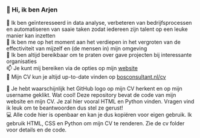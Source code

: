 ### 🙋 Hi, ik ben Arjen  
👀 Ik ben geïnteresseerd in data analyse, verbeteren van bedrijfsprocessen en automatiseren van saaie taken zodat iedereen zijn talent op een leuke manier kan inzetten  
🌱 Ik ben me op het moment aan het verdiepen in het vergroten van de effectiviteit van mijzelf en (de mensen in) mijn omgeving  
💞️ Ik ben altijd bereikbaar om te praten over gave projecten bij interessante organisaties  
📫 Je kunt mij bereiken via de opties op mijn [website](https://bosconsultant.nl)  
📝 Mijn CV kun je altijd up-to-date vinden op [bosconsultant.nl/cv](https://bosconsultant.nl/cv)  

🙌 Je hebt waarschijnlijk het GitHub logo op mijn CV herkent en op mijn username geklikt. Wat cool! Deze repository bevat de code van mijn website en mijn CV. Je zal hier vooral HTML en Python vinden. Vragen vind ik leuk om te beantwoorden dus stel ze gerust!  
💻 Alle code hier is openbaar en kan je dus kopiëren voor eigen gebruik. Ik gebruik HTML, CSS en Python om mijn CV te renderen. Zie de cv folder voor details en de code.
